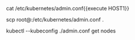 

cat /etc/kubernetes/admin.conf{{execute HOST1}}

scp root@<master ip>:/etc/kubernetes/admin.conf .

kubectl --kubeconfig ./admin.conf get nodes

